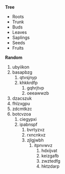 **Tree**
* Roots
* Trunk
* Buds
* Leaves
* Saplings
* Seeds
* Fruits

**Random**
1. ubyiikon
2. basapbzg
   1. qtvsjnyp
   2. khkkrdfp
      1. gqhrjtvp
      2. oeeawwzb
3. dzacszuk
4. fhlzxgpu
5. zdcmtkzc
6. botcvzoa
   1. ciegypxi
   2. ipabnspf
      1. bvrtyzvz
      2. rxncnkvz
      3. zjlgjwbh
         1. itpnvwvz
            1. hdxijvat
            2. keizgafb
            3. zwztedfg
            4. hktzdarp

